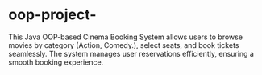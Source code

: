 # oop-project-
This Java OOP-based Cinema Booking System allows users to browse movies by category (Action, Comedy.), select seats, and book tickets seamlessly. The system manages user reservations efficiently, ensuring a smooth booking experience. 
